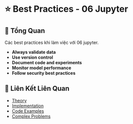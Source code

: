 # ⭐ Best Practices - 06 Jupyter

## 🎯 Tổng Quan

Các best practices khi làm việc với 06 jupyter.

- **Always validate data**
- **Use version control**
- **Document code and experiments**
- **Monitor model performance**
- **Follow security best practices**

## 🔗 Liên Kết Liên Quan

- [Theory](./THEORY_06_jupyter.md)
- [Implementation](./IMPLEMENTATION_06_jupyter.md)
- [Code Examples](./CODE_EXAMPLES_06_jupyter.md)
- [Complex Problems](./COMPLEX_PROBLEMS.md)

